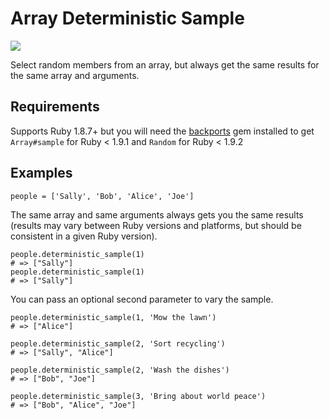 # Array Deterministic Sample
[<img src="https://travis-ci.org/songkick/array_deterministic_sample.svg?branch=master">](https://travis-ci.org/songkick/array-deterministic-sample)

Select random members from an array, but always get the same results for the
same array and arguments.

## Requirements

Supports Ruby 1.8.7+ but you will need the
[backports](https://rubygems.org/gems/backports) gem installed to get
`Array#sample` for Ruby < 1.9.1 and `Random` for Ruby < 1.9.2

## Examples

    people = ['Sally', 'Bob', 'Alice', 'Joe']

The same array and same arguments always gets you the same results (results may
vary between Ruby versions and platforms, but should be consistent in a given
Ruby version).

    people.deterministic_sample(1)
    # => ["Sally"]
    people.deterministic_sample(1)
    # => ["Sally"]

You can pass an optional second parameter to vary the sample.

    people.deterministic_sample(1, 'Mow the lawn')
    # => ["Alice"]

    people.deterministic_sample(2, 'Sort recycling')
    # => ["Sally", "Alice"]

    people.deterministic_sample(2, 'Wash the dishes')
    # => ["Bob", "Joe"]

    people.deterministic_sample(3, 'Bring about world peace')
    # => ["Bob", "Alice", "Joe"]
